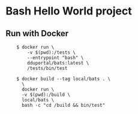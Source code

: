 # Bash Hello World project

## Run with Docker

```console
    $ docker run \
        -v $(pwd):/tests \
        --entrypoint "bash" \
        dduportal/bats:latest \
        /tests/bin/test

    $ docker build --tag local/bats . \
      \
      docker run \
      -v $(pwd):/build \
      local/bats \
      bash -c "cd /build && bin/test"
```

<!--

# References:
- [bats\-core/bats\-core: Bash Automated Testing System 2017]
  (https://github.com/bats-core/bats-core)

- [bash \- How to call shell script from another shell script? \- Stack
  Overflow]
  (https://stackoverflow.com/questions/8352851/how-to-call-shell-script-from-another-shell-script)

- [dduportal/bats \- Docker Hub]
  (https://hub.docker.com/r/dduportal/bats/)

- [bats\-core/bats\-core: Bash Automated Testing System 2017]
  (https://github.com/bats-core/bats-core)

- [bash \- Pass command line parameters to a program inside the shell script \- Unix & Linux Stack Exchange]
  (https://unix.stackexchange.com/questions/304895/pass-command-line-parameters-to-a-program-inside-the-shell-script)

- [bash \- Read a file line by line assigning the value to a variable \- Stack Overflow]
  (https://stackoverflow.com/questions/10929453/read-a-file-line-by-line-assigning-the-value-to-a-variable)

- [bash \- How to detect if my shell script is running through a pipe? \- Stack Overflow]
  (https://stackoverflow.com/questions/911168/how-to-detect-if-my-shell-script-is-running-through-a-pipe)

-->
